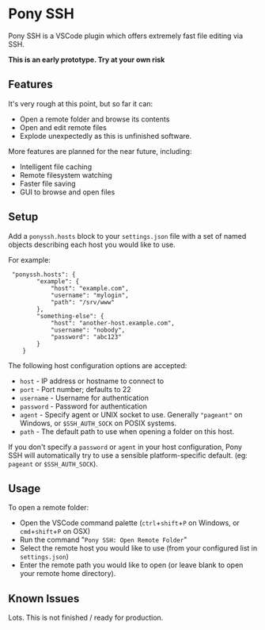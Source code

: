 # Pony SSH

Pony SSH is a VSCode plugin which offers extremely fast file editing via SSH.

**This is an early prototype. Try at your own risk**

## Features

It's very rough at this point, but so far it can:
- Open a remote folder and browse its contents
- Open and edit remote files
- Explode unexpectedly as this is unfinished software.

More features are planned for the near future, including:
- Intelligent file caching
- Remote filesystem watching
- Faster file saving
- GUI to browse and open files

## Setup

Add a `ponyssh.hosts` block to your `settings.json` file with a set of named objects describing each host you would like to use. 

For example:
```
 "ponyssh.hosts": { 
        "example": {
            "host": "example.com",
            "username": "mylogin",
            "path": "/srv/www"
        },
        "something-else": {
            "host": "another-host.example.com",
            "username": "nobody",
            "password": "abc123"
        }
    }
```

The following host configuration options are accepted: 
- `host` - IP address or hostname to connect to
- `port` - Port number; defaults to 22
- `username` - Username for authentication
- `password` - Password for authentication
- `agent` - Specify agent or UNIX socket to use. Generally `"pageant"` on Windows, or `$SSH_AUTH_SOCK` on POSIX systems.
- `path` - The default path to use when opening a folder on this host.

If you don't specify a `password` or `agent` in your host configuration, Pony SSH will automatically try to use a sensible platform-specific default. (eg: `pageant` or `$SSH_AUTH_SOCK`).

## Usage

To open a remote folder: 
- Open the VSCode command palette (`ctrl`+`shift`+`P` on Windows, or `cmd`+`shift`+`P` on OSX)
- Run the command "`Pony SSH: Open Remote Folder`"
- Select the remote host you would like to use (from your configured list in `settings.json`)
- Enter the remote path you would like to open (or leave blank to open your remote home directory).

## Known Issues

Lots. This is not finished / ready for production.
